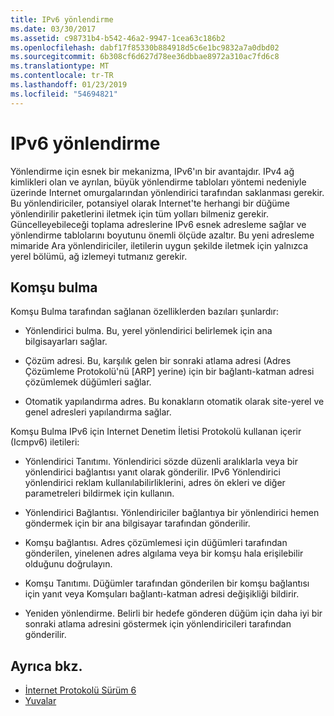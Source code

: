 ```yaml
---
title: IPv6 yönlendirme
ms.date: 03/30/2017
ms.assetid: c98731b4-b542-46a2-9947-1cea63c186b2
ms.openlocfilehash: dabf17f85330b884918d5c6e1bc9832a7a0dbd02
ms.sourcegitcommit: 6b308cf6d627d78ee36dbbae8972a310ac7fd6c8
ms.translationtype: MT
ms.contentlocale: tr-TR
ms.lasthandoff: 01/23/2019
ms.locfileid: "54694821"
---
```

# <a name="ipv6-routing"></a>IPv6 yönlendirme
Yönlendirme için esnek bir mekanizma, IPv6'ın bir avantajdır. IPv4 ağ kimlikleri olan ve ayrılan, büyük yönlendirme tabloları yöntemi nedeniyle üzerinde Internet omurgalarından yönlendirici tarafından saklanması gerekir. Bu yönlendiriciler, potansiyel olarak Internet'te herhangi bir düğüme yönlendirilir paketlerini iletmek için tüm yolları bilmeniz gerekir. Güncelleyebileceği toplama adreslerine IPv6 esnek adresleme sağlar ve yönlendirme tablolarını boyutunu önemli ölçüde azaltır. Bu yeni adresleme mimaride Ara yönlendiriciler, iletilerin uygun şekilde iletmek için yalnızca yerel bölümü, ağ izlemeyi tutmanız gerekir.  
  
## <a name="neighbor-discovery"></a>Komşu bulma  
 Komşu Bulma tarafından sağlanan özelliklerden bazıları şunlardır:  
  
-   Yönlendirici bulma. Bu, yerel yönlendirici belirlemek için ana bilgisayarları sağlar.  
  
-   Çözüm adresi. Bu, karşılık gelen bir sonraki atlama adresi (Adres Çözümleme Protokolü'nü [ARP] yerine) için bir bağlantı-katman adresi çözümlemek düğümleri sağlar.  
  
-   Otomatik yapılandırma adres. Bu konakların otomatik olarak site-yerel ve genel adresleri yapılandırma sağlar.  
  
 Komşu Bulma IPv6 için Internet Denetim İletisi Protokolü kullanan içerir (Icmpv6) iletileri:  
  
-   Yönlendirici Tanıtımı. Yönlendirici sözde düzenli aralıklarla veya bir yönlendirici bağlantısı yanıt olarak gönderilir. IPv6 Yönlendirici yönlendirici reklam kullanılabilirliklerini, adres ön ekleri ve diğer parametreleri bildirmek için kullanın.  
  
-   Yönlendirici Bağlantısı. Yönlendiriciler bağlantıya bir yönlendirici hemen göndermek için bir ana bilgisayar tarafından gönderilir.  
  
-   Komşu bağlantısı. Adres çözümlemesi için düğümleri tarafından gönderilen, yinelenen adres algılama veya bir komşu hala erişilebilir olduğunu doğrulayın.  
  
-   Komşu Tanıtımı. Düğümler tarafından gönderilen bir komşu bağlantısı için yanıt veya Komşuları bağlantı-katman adresi değişikliği bildirir.  
  
-   Yeniden yönlendirme. Belirli bir hedefe gönderen düğüm için daha iyi bir sonraki atlama adresini göstermek için yönlendiricileri tarafından gönderilir.  
  
## <a name="see-also"></a>Ayrıca bkz.
- [İnternet Protokolü Sürüm 6](../../../docs/framework/network-programming/internet-protocol-version-6.md)
- [Yuvalar](../../../docs/framework/network-programming/sockets.md)
